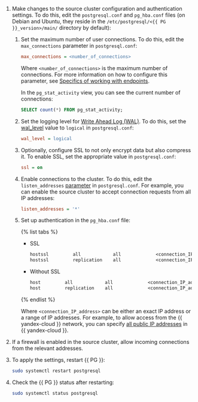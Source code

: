 1. Make changes to the source cluster configuration and authentication settings. To do this, edit the `postgresql.conf` and `pg_hba.conf` files (on Debian and Ubuntu, they reside in the `/etc/postgresql/<{{ PG }}_version>/main/` directory by default):

    1. Set the maximum number of user connections. To do this, edit the `max_connections` parameter in `postgresql.conf`:

        ```ini
        max_connections = <number_of_connections>
        ```
        
        Where `<number_of_connections>` is the maximum number of connections. For more information on how to configure this parameter, see [Specifics of working with endpoints](../../../../data-transfer/concepts/work-with-endpoints.md#postgresql-connection-limit).

        In the `pg_stat_activity` view, you can see the current number of connections:

        ```sql
        SELECT count(*) FROM pg_stat_activity;
        ```

    1. Set the logging level for [Write Ahead Log (WAL)](https://www.postgresql.org/docs/current/static/wal-intro.html). To do this, set the [wal_level](https://www.postgresql.org/docs/current/runtime-config-wal.html#RUNTIME-CONFIG-WAL-SETTINGS) value to `logical` in `postgresql.conf`:

        ```ini
        wal_level = logical
        ```

    1. Optionally, configure SSL to not only encrypt data but also compress it. To enable SSL, set the appropriate value in `postgresql.conf`:

        ```ini
        ssl = on
        ```
    
    1. Enable connections to the cluster. To do this, edit the `listen_addresses` [parameter](https://www.postgresql.org/docs/current/runtime-config-connection.html#GUC-LISTEN-ADDRESSES) in `postgresql.conf`. For example, you can enable the source cluster to accept connection requests from all IP addresses:

        ```ini
        listen_addresses = '*'
        ```

    1. Set up authentication in the `pg_hba.conf` file:

        {% list tabs %}

        - SSL

            ```txt
            hostssl         all            all             <connection_IP_address>      md5
            hostssl         replication    all             <connection_IP_address>      md5
            ```

        - Without SSL

            ```txt
            host         all            all             <connection_IP_address>      md5
            host         replication    all             <connection_IP_address>      md5
            ```

        {% endlist %}

        Where `<connection_IP_address>` can be either an exact IP address or a range of IP addresses. For example, to allow access from the {{ yandex-cloud }} network, you can specify [all public IP addresses](../../../../overview/concepts/public-ips.md) in {{ yandex-cloud }}.
1. If a firewall is enabled in the source cluster, allow incoming connections from the relevant addresses.

1. To apply the settings, restart {{ PG }}:

   ```bash
   sudo systemctl restart postgresql
   ```

1. Check the {{ PG }} status after restarting:

   ```bash
   sudo systemctl status postgresql
   ```